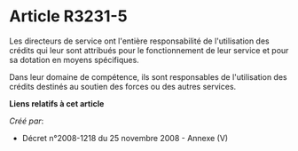 # Article R3231-5

Les directeurs de service ont l'entière responsabilité de l'utilisation des crédits qui leur sont attribués pour le
fonctionnement de leur service et pour sa dotation en moyens spécifiques.

Dans leur domaine de compétence, ils sont responsables de l'utilisation des crédits destinés au soutien des forces ou des
autres services.

**Liens relatifs à cet article**

_Créé par_:

  - Décret n°2008-1218 du 25 novembre 2008 -  Annexe (V)

